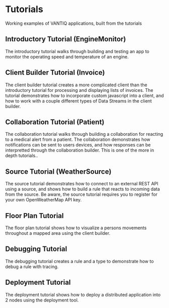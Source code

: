 # Tutorials
Working examples of VANTIQ applications, built from the tutorials

## Introductory Tutorial (EngineMonitor)
The introductory tutorial walks through building and testing an app to monitor the operating speed and temperature of an engine.

## Client Builder Tutorial (Invoice)
The client builder tutorial creates a more complicated client than the introductory tutorial for processing and displaying lists of invoices. The tutorial demonstrates how to incorporate custom javascript into a client, and how to work with a couple different types of Data Streams in the client builder.

## Collaboration Tutorial (Patient)
The collaboration tutorial walks through building a collaboration for reacting to a medical alert from a patient. The collaboration demonstrates how notifications can be sent to users devices, and how responses can be interpretted through the collaboration builder. This is one of the more in depth tutorials..

## Source Tutorial (WeatherSource)
The source tutorial demonstrates how to connect to an external REST API using a source, and shows how to build a rule that reacts to incoming data from the source. Be aware, the source tutorial requires you to register for your own OpenWeatherMap API key.

## Floor Plan Tutorial
The floor plan tutorial shows how to visualize a persons movements throughout a mapped area using the client builder.

## Debugging Tutorial
The debugging tutorial creates a rule and a type to demonstrate how to debug a rule with tracing.

## Deployment Tutorial
The deployment tutorial shows how to deploy a distributed application into 2 nodes using the deployment tool.
